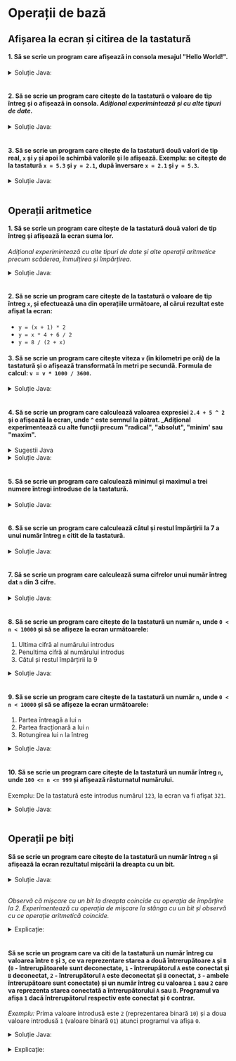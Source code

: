 # Operații de bază

## Afișarea la ecran și citirea de la tastatură

#### 1. Să se scrie un program care afișează in consola mesajul "Hello World!".
<details>
<summary>Soluție Java:</summary>

```java
public class Main {

    public static void main(String[] args) {
        System.out.println("Hello World");
    }

}
```
</details>
<br />

#### 2. Să se scrie un program care citește de la tastatură o valoare de tip întreg și o afișează in consola. _Adițional experimintează și cu alte tipuri de date._

<details>
<summary>Soluție Java:</summary>

```java
import java.util.Scanner;

public class Main {

    public static void main(String[] args) {
        Scanner scanner = new Scanner(System.in);

        System.out.print("Enter value of type integer: ");
        int x = scanner.nextInt();

        System.out.println("The entered value is: " + x);
    }

}
```
</details>
<br />

#### 3. Să se scrie un program care citește de la tastatură două valori de tip real, `x` și `y` și apoi le schimbă valorile și le afișează. Exemplu: se citește de la tastatură `x = 5.3` și `y = 2.1`, după înversare `x = 2.1` și `y = 5.3`.

<details>
<summary>Soluție Java:</summary>

```java
import java.util.Scanner;

public class Main {

    public static void main(String[] args) {
        Scanner scanner = new Scanner(System.in);

        System.out.print("Enter x of type float: ");
        float x = scanner.nextFloat();

        System.out.print("Enter y of type float: ");
        float y = scanner.nextFloat();

        float z = x;
        x = y;
        y = z;

        System.out.println("The swapped values are: x = " + x + " and y = " + y);
    }

}
```
</details>
<br />

<!-- ----------------------------------------------------------------------------------------- -->

## Operații aritmetice

#### 1. Să se scrie un program care citește de la tastatură două valori de tip întreg și afișează la ecran suma lor. 

_Adițional experimintează cu alte tipuri de date și alte operații aritmetice precum scăderea, înmulțirea și împărțirea._

<details>
<summary>Soluție Java:</summary>

```java
import java.util.Scanner;

public class Main {

    public static void main(String[] args) {
        Scanner scanner = new Scanner(System.in);

        System.out.print("Enter x: ");
        int x = scanner.nextInt();

        System.out.print("Enter y: ");
        int y = scanner.nextInt();
        
        int z = x + y;

        System.out.println("The sum is: " + z);
    }

}

```
</details>
<br />

#### 2. Să se scrie un program care citește de la tastatură o valoare de tip întreg `x`, și efectuează una din operațiile următoare, al cărui rezultat este afișat la ecran:

* `y = (x + 1) * 2`
* `y = x * 4 + 6 / 2`
* `y = 8 / (2 + x)`

#### 3. Să se scrie un program care citește viteza `v` (în kilometri pe oră) de la tastatură și o afișează transformată în metri pe secundă. Formula de calcul: `v = v * 1000 / 3600`.

<details>
<summary>Soluție Java:</summary>

```java
import java.util.Scanner;

public class Main {

    public static void main(String[] args) {
        Scanner scanner = new Scanner(System.in);

        System.out.print("Introdu viteza in km/h: ");
        int v = scanner.nextInt();

        v = v * 1000 / 3600;

        System.out.println("Viteza in m/s: " + v);
    }

}
```
</details>
<br />

#### 4. Să se scrie un program care calculează valoarea expresiei `2.4 + 5 ^ 2` și o afișează la ecran, unde `^` este semnul la pătrat. _Adițional experimentează cu alte funcții precum "radical", "absolut", "minim' sau "maxim".

<details>
<summary>Sugestii Java</summary>
    
<p>Biblioteca Java conține o class-ă numită <code>Math</code>, care conține un set de funcții matimatice precum <code>Math.sqrt()</code>, 
<code>Math.abs()</code>, <code>Math.min()</code> sau <code>Math.max()</code>.</p>

<p>Consideră să implementezi cîteva programe care ar folosi diverse funcții din class-a <code>Math</code>.</p>    
    
</details> 

<details>
<summary>Soluție Java:</summary>

```java
public class Main {

    public static void main(String[] args) {
        double x = 2.4 + Math.pow(5, 2);
        System.out.println("Rezultatul expresiei: " + x);
    }

}

```
</details>
<br />

#### 5. Să se scrie un program care calculează minimul și maximul a trei numere întregi introduse de la tastatură.

<details>
<summary>Soluție Java:</summary>

```java
import java.util.Scanner;

public class Main {

    public static void main(String[] args) {
        Scanner scanner = new Scanner(System.in);

        System.out.print("Enter x: ");
        int x = scanner.nextInt();

        System.out.print("Enter y: ");
        int y = scanner.nextInt();

        System.out.print("Enter z: ");
        int z = scanner.nextInt();

        int max = Math.max(Math.max(x, y), z);

        System.out.println("The maximum number is: " + max);
    }

}


```
</details>
<br />

#### 6. Să se scrie un program care calculează câtul și restul împărțirii la 7 a unui număr întreg `n` citit de la tastatură.

<details>
<summary>Soluție Java:</summary>

```java
import java.util.Scanner;

public class Main {

    public static void main(String[] args) {
        Scanner scanner = new Scanner(System.in);

        System.out.print("Enter integer number: ");
        int n = scanner.nextInt();

        int x = n / 7;
        int y = n % 7;

        System.out.println("The extent of the division is: " + x);
        System.out.println("The rest of the division is: " + y);
    }

}

```
</details>
<br />

#### 7. Să se scrie un program care calculează suma cifrelor unui număr întreg dat `n` din 3 cifre.

<details>
<summary>Soluție Java:</summary>

```java
import java.util.Scanner;

public class Main {

    public static void main(String[] args) {
        Scanner scanner = new Scanner(System.in);

        System.out.print("Enter an integer number between 100 and 999: ");
        int n = scanner.nextInt();

        int x = n % 10;
        x = x + n / 10 % 10;
        x = x + n / 100 % 10;

        System.out.println("The sum is: " + x);
    }

}

```
</details>
<br />

#### 8. Să se scrie un program care citește de la tastatură un număr `n`, unde `0 < n < 10000` și să se afișeze la ecran următoarele:
1. Ultima cifră al numărului introdus
2. Penultima cifră al numărului introdus
3. Câtul și restul împărțirii la 9 

<details>
<summary>Soluție Java:</summary>

```java
import java.util.Scanner;

public class Main {

    public static void main(String[] args) {
        Scanner scanner = new Scanner(System.in);

        System.out.print("Enter an integer number between 0 and 10000: ");
        int n = scanner.nextInt();

        System.out.println("The last digit is: " + n % 10);
        System.out.println("The second last digit is: " + n / 10 % 10);
        System.out.println("The remains of devision to 9 is: " + n % 9);
        System.out.println("The devision to 9 is: " + n / 9);
    }
}
```
</details>
<br />

#### 9. Să se scrie un program care citește de la tastatură un număr `n`, unde `0 < n < 10000` și să se afișeze la ecran următoarele:
1. Partea întreagă a lui `n`
2. Partea fracționară a lui `n`
3. Rotungirea lui `n` la întreg

<details>
<summary>Soluție Java:</summary>

```java
import java.util.Scanner;

public class Main {

    public static void main(String[] args) {
        Scanner scanner = new Scanner(System.in);

        System.out.print("Enter n between 0 and 10000: ");
        float n = scanner.nextFloat();

        System.out.println("The whole number is: " + (int) n);
        System.out.println("The fractional side of number is: " + (n - (int) n));
        System.out.println("The rounded number is: " + Math.round(n));
    }
}
```
</details>
<br />

#### 10. Să se scrie un program care citește de la tastatură un număr întreg `n`, unde `100 <= n <= 999` și afișează răsturnatul numărului.

Exemplu: De la tastatură este introdus numărul `123`, la ecran va fi afișat `321`.

<details>
<summary>Soluție Java:</summary>

```java
import java.util.Scanner;

public class Main {

    public static void main(String[] args) {
        Scanner scanner = new Scanner(System.in);

        System.out.print("Enter n between 100 and 999: ");
        int n = scanner.nextInt();

        int x = n % 10 * 100 + n / 10 % 10 * 10 + n / 100;
        System.out.println("Inverted number is: " + x);

    }

}
```
</details>
<br />

<!-- ----------------------------------------------------------------------------------------- -->

## Operații pe biți

#### Să se scrie un program care citește de la tastatură un număr întreg `n` și afișează la ecran rezultatul mișcării la dreapta cu un bit.

<details>
<summary>Soluție Java:</summary>

```java
import java.util.Scanner;

public class Main {

    public static void main(String[] args) {
        Scanner scanner = new Scanner(System.in);

        System.out.print("Enter n: ");
        int n = scanner.nextInt();

        int x = n >> 1;

        System.out.println("The shifted number is: " + x);
    }

}

```
</details>
<br />

_Observă că mișcare cu un bit la dreapta coincide cu operația de împărțire la 2. Experimentează cu operația de mișcare la stânga cu un bit și observă cu ce operație aritmetică coincide._

<details>
<summary>Explicație:</summary>

Să luăm ca exemplu cifra `5` al cărei reprezentare binară este `101`. Atunci cănd mișcăm valoare cu un bit la dreapta, rezultatul obținut este `010` care coincide cu cifra `2` (mișcare la stânga cu un bit va fi rezulta în valoare `1010` care corespunde cu valoare `10` în sistemul zecimal).
</details>
<br />

#### Să se scrie un program care va citi de la tastatură un număr întreg cu valoarea între `0` și `3`, ce va reprezentare starea a două întrerupătoare `A` și `B` (`0` - întrerupătoarele sunt deconectate, `1` - întrerupătorul `A` este conectat și `B` deconectat, `2` - întrerupătorul `A` este deconectat și `B` conectat, `3` - ambele întrerupătoare sunt conectate) și un număr întreg cu valoarea `1` sau `2` care va reprezenta starea conectată a întrerupătorului `A` sau `B`. Programul va afișa `1` dacă întrerupătorul respectiv este conectat și `0` contrar.

_Exemplu:_ Prima valoare introdusă este `2` (reprezentarea binară `10`) și a doua valoare introdusă `1` (valoare binară `01`) atunci programul va afișa `0`.

<details>
<summary>Soluție Java:</summary>

```java
import java.util.Scanner;

public class Main {

    public static void main(String[] args) {
        Scanner scanner = new Scanner(System.in);

        System.out.print("Enter switch state (0 - 3): ");
        int x = scanner.nextInt();

        System.out.print("Enter query state 1 or 2: ");
        int y = scanner.nextInt();

        System.out.println("The state: " + (x & y));
    }

}

```
</details>
<br />

<details>
<summary>Explicație:</summary>

Ficare bit al primei cifre introduse reprezintă starea întrerupătorului `A` sau `B`, spre exemplu bitul de pe poziția `0` ar reprezinta starea întrerupătorului `A` și bitul de pe poziția `1` ar reprezenta starea întrerupătorului `B` (spre exemplu cifra `2`, reprezentarea binară `10`, are reprezenta starea întrerupătorul `A` deconectat și `B` conectat). 

Atunci cînd se execută și binar ficare bit de pe poziții corespunzătoare se verifică astfel că:

* `1 & 1 = 1` (operație sau: `1 | 1 = 1`)
* `0 & 1 = 0` (operație sau: `0 | 1 = 1`)
* `1 & 0 = 0` (operație sau: `1 | 0 = 1`)
* `0 & 0 = 0` (operație sau: `0 | 0 = 0`)

Astfel cînd `10 & 01 = 00` (zecimal `0`), iar `10 & 10 = 10` (zecimal `1`).

Această tehnică este bine cunoscută în programare cînd se vrea păstrarea unei stări binare a mai multor elemente. 

</details>
